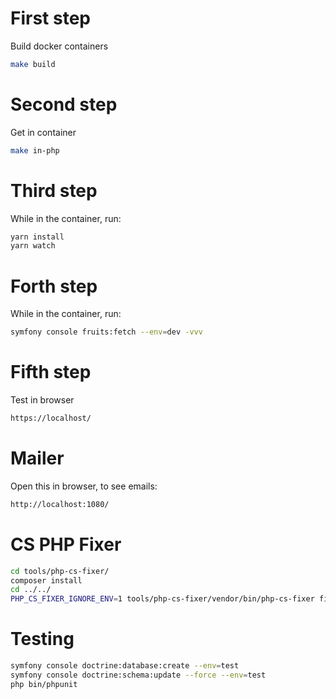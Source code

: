 # First step

Build docker containers

```bash
make build
```

# Second step

Get in container

```bash
make in-php
```

# Third step

While in the container, run:

```bash
yarn install
yarn watch
```

# Forth step

While in the container, run:

```bash
symfony console fruits:fetch --env=dev -vvv
```

# Fifth step

Test in browser

```bash
https://localhost/
```

# Mailer

Open this in browser, to see emails:

```bash
http://localhost:1080/
```

# CS PHP Fixer

```bash
cd tools/php-cs-fixer/
composer install
cd ../../
PHP_CS_FIXER_IGNORE_ENV=1 tools/php-cs-fixer/vendor/bin/php-cs-fixer fix src
```

# Testing

```bash
symfony console doctrine:database:create --env=test
symfony console doctrine:schema:update --force --env=test
php bin/phpunit 
```
